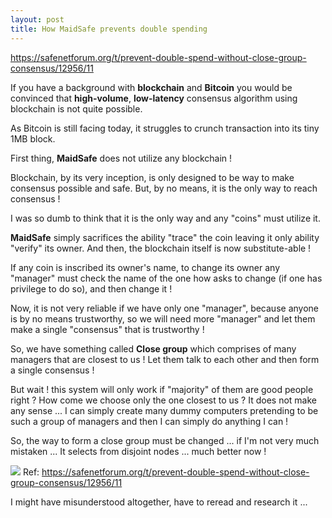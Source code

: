 ```yaml
---
layout: post
title: How MaidSafe prevents double spending
---
```

https://safenetforum.org/t/prevent-double-spend-without-close-group-consensus/12956/11

If you have a background with **blockchain** and **Bitcoin** you would be convinced that **high-volume**, **low-latency** consensus algorithm using blockchain is not quite possible.

As Bitcoin is still facing today, it struggles to crunch transaction into its tiny 1MB block.


First thing, **MaidSafe** does not utilize any blockchain !

Blockchain, by its very inception, is only designed to be way to make consensus possible and safe. But, by no means, it is the only way to reach consensus !

I was so dumb to think that it is the only way and any "coins" must utilize it.

**MaidSafe** simply sacrifices the ability "trace" the coin leaving it only ability "verify" its owner. And then, the blockchain itself is now substitute-able !

If any coin is inscribed its owner's name, to change its owner any "manager" must check the name of the one how asks to change (if one has privilege to do so), and then change it ! 

Now, it is not very reliable if we have only one "manager", because anyone is by no means trustworthy, so we will need more "manager" and let them make a single "consensus" that is trustworthy !

So, we have something called **Close group** which comprises of many managers that are closest to us ! Let them talk to each other and then form a single consensus !

But wait ! this system will only work if "majority" of them are good people right ? How come we choose only the one closest to us ? It does not make any sense ... I can simply create many dummy computers pretending to be such a group of managers and then I can simply do anything I can ! 

So, the way to form a close group must be changed ... if I'm not very much mistaken ... It selects from disjoint nodes ... much better now !

![](https://pictr.com/images/2017/06/25/ZGGVj.png)
Ref: https://safenetforum.org/t/prevent-double-spend-without-close-group-consensus/12956/11


I might have misunderstood altogether, have to reread and research it ...
